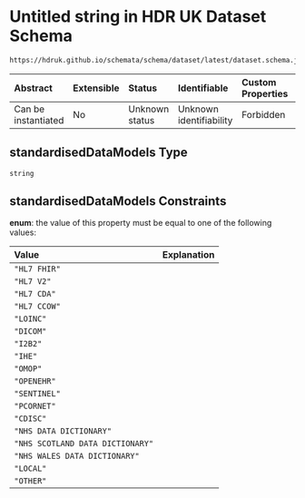 # Untitled string in HDR UK Dataset Schema

```txt
https://hdruk.github.io/schemata/schema/dataset/latest/dataset.schema.json#/definitions/standardisedDataModels
```



| Abstract            | Extensible | Status         | Identifiable            | Custom Properties | Additional Properties | Access Restrictions | Defined In                                                                                        |
| :------------------ | :--------- | :------------- | :---------------------- | :---------------- | :-------------------- | :------------------ | :------------------------------------------------------------------------------------------------ |
| Can be instantiated | No         | Unknown status | Unknown identifiability | Forbidden         | Allowed               | none                | [dataset.schema.json*](../../../schema/dataset/latest/dataset.schema.json "open original schema") |

## standardisedDataModels Type

`string`

## standardisedDataModels Constraints

**enum**: the value of this property must be equal to one of the following values:

| Value                            | Explanation |
| :------------------------------- | :---------- |
| `"HL7 FHIR"`                     |             |
| `"HL7 V2"`                       |             |
| `"HL7 CDA"`                      |             |
| `"HL7 CCOW"`                     |             |
| `"LOINC"`                        |             |
| `"DICOM"`                        |             |
| `"I2B2"`                         |             |
| `"IHE"`                          |             |
| `"OMOP"`                         |             |
| `"OPENEHR"`                      |             |
| `"SENTINEL"`                     |             |
| `"PCORNET"`                      |             |
| `"CDISC"`                        |             |
| `"NHS DATA DICTIONARY"`          |             |
| `"NHS SCOTLAND DATA DICTIONARY"` |             |
| `"NHS WALES DATA DICTIONARY"`    |             |
| `"LOCAL"`                        |             |
| `"OTHER"`                        |             |

